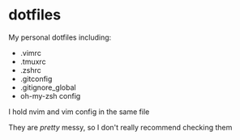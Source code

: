 # dotfiles
My personal dotfiles including:
- .vimrc
- .tmuxrc
- .zshrc
- .gitconfig
- .gitignore\_global
- oh-my-zsh config

I hold nvim and vim config in the same file

They are _pretty_ messy, so I don't really recommend checking them
